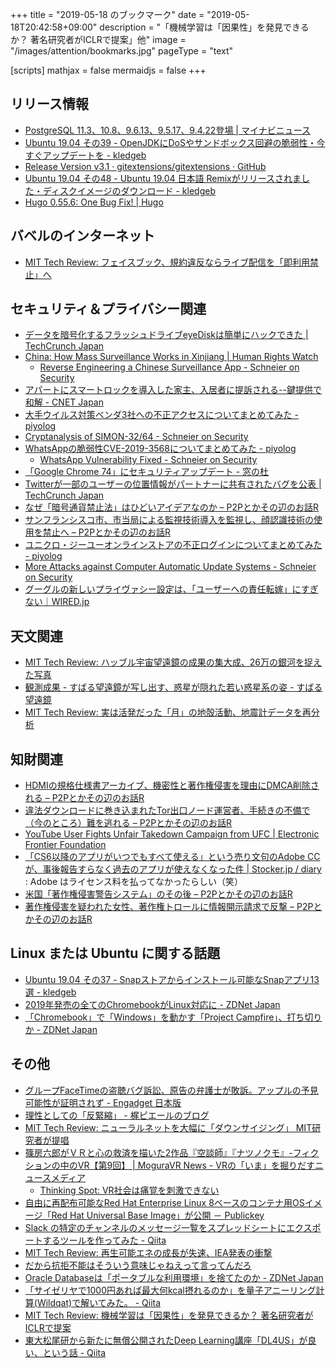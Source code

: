 +++
title = "2019-05-18 のブックマーク"
date =  "2019-05-18T20:42:58+09:00"
description = "「機械学習は「因果性」を発見できるか？ 著名研究者がICLRで提案」他"
image = "/images/attention/bookmarks.jpg"
pageType = "text"

[scripts]
  mathjax = false
  mermaidjs = false
+++

## リリース情報

- [PostgreSQL 11.3、10.8、9.6.13、9.5.17、9.4.22登場 | マイナビニュース](https://news.mynavi.jp/article/20190513-821163/)
- [Ubuntu 19.04 その39 - OpenJDKにDoSやサンドボックス回避の脆弱性・今すぐアップデートを - kledgeb](https://kledgeb.blogspot.com/2019/05/ubuntu-1904-39-openjdkdos.html)
- [Release Version v3.1 · gitextensions/gitextensions · GitHub](https://github.com/gitextensions/gitextensions/releases/tag/v3.1)
- [Ubuntu 19.04 その48 - Ubuntu 19.04 日本語 Remixがリリースされました・ディスクイメージのダウンロード - kledgeb](https://kledgeb.blogspot.com/2019/05/ubuntu-1904-48-ubuntu-1904-remix.html)
- [Hugo 0.55.6: One Bug Fix! | Hugo](https://gohugo.io/news/0.55.6-relnotes/)

## バベルのインターネット

- [MIT Tech Review: フェイスブック、規約違反ならライブ配信を「即利用禁止」へ](https://www.technologyreview.jp/nl/facebook-is-cracking-down-on-live-streaming-with-bans-for-rule-breakers/)

## セキュリティ＆プライバシー関連

- [データを暗号化するフラッシュドライブeyeDiskは簡単にハックできた  |  TechCrunch Japan](https://jp.techcrunch.com/2019/05/12/2019-05-10-eyedisk-encrypted-flash-drive-unhackable/)
- [China: How Mass Surveillance Works in Xinjiang | Human Rights Watch](https://www.hrw.org/video-photos/interactive/2019/05/02/china-how-mass-surveillance-works-xinjiang)
    - [Reverse Engineering a Chinese Surveillance App - Schneier on Security](https://www.schneier.com/blog/archives/2019/05/reverse_enginee_1.html)
- [アパートにスマートロックを導入した家主、入居者に提訴される--鍵提供で和解 - CNET Japan](https://japan.cnet.com/article/35136842/)
- [大手ウイルス対策ベンダ3社への不正アクセスについてまとめてみた - piyolog](https://piyolog.hatenadiary.jp/entry/2019/05/14/183000)
- [Cryptanalysis of SIMON-32/64 - Schneier on Security](https://www.schneier.com/blog/archives/2019/05/cryptanalysis_o_4.html)
- [WhatsAppの脆弱性CVE-2019-3568についてまとめてみた - piyolog](https://piyolog.hatenadiary.jp/entry/2019/05/15/063000)
    - [WhatsApp Vulnerability Fixed - Schneier on Security](https://www.schneier.com/blog/archives/2019/05/whatsapp_vulner_1.html)
- [「Google Chrome 74」にセキュリティアップデート - 窓の杜](https://forest.watch.impress.co.jp/docs/news/1184536.html)
- [Twitterが一部のユーザーの位置情報がパートナーに共有されたバグを公表  |  TechCrunch Japan](https://jp.techcrunch.com/2019/05/15/2019-05-13-twitter-bug-disclosed-some-users-location-data-to-an-unnamed-partner/)
- [なぜ「暗号通貨禁止法」はひどいアイデアなのか – P2Pとかその辺のお話R](https://p2ptk.org/freedom-of-speech/censorship/1955)
- [サンフランシスコ市、市当局による監視技術導入を監視し、顔認識技術の使用を禁止へ – P2Pとかその辺のお話R](https://p2ptk.org/privacy/1966)
- [ユニクロ・ジーユーオンラインストアの不正ログインについてまとめてみた - piyolog](https://piyolog.hatenadiary.jp/entry/2019/05/17/183000)
- [More Attacks against Computer Automatic Update Systems - Schneier on Security](https://www.schneier.com/blog/archives/2019/05/more_attacks_ag.html)
- [グーグルの新しいプライヴァシー設定は、「ユーザーへの責任転嫁」にすぎない｜WIRED.jp](https://wired.jp/2019/05/15/googles-new-privacy-features-put-the-responsibility-on-users/)

## 天文関連

- [MIT Tech Review: ハッブル宇宙望遠鏡の成果の集大成、26万の銀河を捉えた写真](https://www.technologyreview.jp/nl/this-hubble-photo-captures-more-than-265000-galaxies-in-one-image/)
- [観測成果 - すばる望遠鏡が写し出す、惑星が隠れた若い惑星系の姿 - すばる望遠鏡](https://subarutelescope.org/Pressrelease/2019/05/13/j_index.html)
- [MIT Tech Review: 実は活発だった「月」の地殻活動、地震計データを再分析](https://www.technologyreview.jp/s/141909/the-moon-is-a-lot-more-seismically-active-than-we-thought/)

## 知財関連

- [HDMIの規格仕様書アーカイブ、機密性と著作権侵害を理由にDMCA削除される – P2Pとかその辺のお話R](https://p2ptk.org/copyright/1946)
- [違法ダウンロードに巻き込まれたTor出口ノード運営者、手続きの不備で（今のところ）難を逃れる – P2Pとかその辺のお話R](https://p2ptk.org/copyright/1941)
- [YouTube User Fights Unfair Takedown Campaign from UFC | Electronic Frontier Foundation](https://www.eff.org/press/releases/youtube-user-fights-unfair-takedown-campaign-ufc)
- [「CS6以降のアプリがいつでもすべて使える」という売り文句のAdobe CCが、事後報告すらなく過去のアプリが使えなくなった件 | Stocker.jp / diary](https://stocker.jp/diary/adobe-cc/) : Adobe はライセンス料を払ってなかったらしい（笑）
- [米国「著作権侵害警告システム」のその後 – P2Pとかその辺のお話R](https://p2ptk.org/copyright/1962)
- [著作権侵害を疑われた女性、著作権トロールに情報開示請求で反撃 – P2Pとかその辺のお話R](https://p2ptk.org/copyright/1909)

## Linux または Ubuntu に関する話題

- [Ubuntu 19.04 その37 - Snapストアからインストール可能なSnapアプリ13選 - kledgeb](https://kledgeb.blogspot.com/2019/05/ubuntu-1904-37-snapsnap13.html)
- [2019年発売の全てのChromebookがLinux対応に - ZDNet Japan](https://japan.zdnet.com/article/35136835/)
- [「Chromebook」で「Windows」を動かす「Project Campfire」、打ち切りか - ZDNet Japan](https://japan.zdnet.com/article/35137030/)

## その他

- [グループFaceTimeの盗聴バグ訴訟、原告の弁護士が敗訴。アップルの予見可能性が証明されず - Engadget 日本版](https://japanese.engadget.com/2019/05/11/facetime/)
- [理性としての「反緊縮」 - 梶ピエールのブログ](http://kaikaji.hatenablog.com/entry/2019/05/12/235432)
- [MIT Tech Review: ニューラルネットを大幅に「ダウンサイジング」 MIT研究者が提唱](https://www.technologyreview.jp/s/141523/a-new-way-to-build-tiny-neural-networks-could-create-powerful-ai-on-your-phone/)
- [篠房六郎がＶＲと心の救済を描いた2作品『空談師』『ナツノクモ』-フィクションの中のVR【第9回】 | MoguraVR News - VRの「いま」を掘りだすニュースメディア](https://www.moguravr.com/fictionvr-9/)
    - [Thinking Spot: VR社会は痛覚を刺激できない](http://thinking-spot-robot.blogspot.com/2019/05/vr.html)
- [自由に再配布可能なRed Hat Enterprise Linux 8ベースのコンテナ用OSイメージ「Red Hat Universal Base Image」が公開 － Publickey](https://www.publickey1.jp/blog/19/red_hat_enterprise_linux_8osred_hat_universal_base_image.html)
- [Slack の特定のチャンネルのメッセージ一覧をスプレッドシートにエクスポートするツールを作ってみた - Qiita](https://qiita.com/tanabee/items/0d17d58ac6008329fdaa)
- [MIT Tech Review: 再生可能エネの成長が失速、IEA発表の衝撃](https://www.technologyreview.jp/s/140861/global-renewables-growth-has-stalled-and-thats-terrible-news/)
- [だから抗拒不能はそういう意味じゃねえって言ってんだろ](https://anond.hatelabo.jp/20190429102212)
- [Oracle Databaseは「ポータブルな利用環境」を捨てたのか - ZDNet Japan](https://japan.zdnet.com/article/35137015/)
- [「サイゼリヤで1000円あれば最大何kcal摂れるのか」を量子アニーリング計算(Wildqat)で解いてみた。 - Qiita](https://qiita.com/hodaka0714/items/cf44b4ece992a39b5be4)
- [MIT Tech Review: 機械学習は「因果性」を発見できるか？ 著名研究者がICLRで提案](https://www.technologyreview.jp/s/141062/deep-learning-could-reveal-why-the-world-works-the-way-it-does/)
- [東大松尾研から新たに無償公開されたDeep Learning講座「DL4US」が良い、という話 - Qiita](https://qiita.com/katsuki104/items/e0f81a9cacc3e5f4fcd7)
